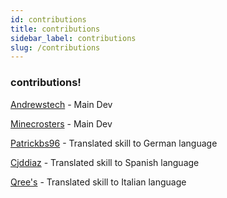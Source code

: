 ```yaml
---
id: contributions
title: contributions
sidebar_label: contributions
slug: /contributions
---
```


### contributions!

[Andrewstech](http://www.github/andrewstech.com) - Main Dev

[Minecrosters](https://github.com/minecrosters) - Main Dev

[Patrickbs96](https://github.com/patrickbs96) - Translated skill to German language

[Cjddiaz](https://www.twitch.tv/cjddiaz) - Translated skill to Spanish language

[Qree's](https://www.youtube.com/channel/UCT2UObddu_7e-C9gTtA4gog) - Translated skill to Italian language



